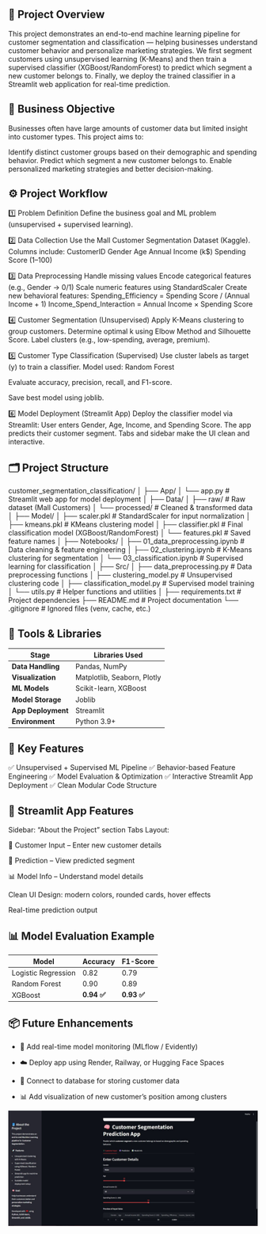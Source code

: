## 📘 Project Overview

This project demonstrates an end-to-end machine learning pipeline for customer segmentation and classification — helping businesses understand customer behavior and personalize marketing strategies.
We first segment customers using unsupervised learning (K-Means) and then train a supervised classifier (XGBoost/RandomForest) to predict which segment a new customer belongs to.
Finally, we deploy the trained classifier in a Streamlit web application for real-time prediction.

## 🧩 Business Objective
Businesses often have large amounts of customer data but limited insight into customer types.
This project aims to:

Identify distinct customer groups based on their demographic and spending behavior.
Predict which segment a new customer belongs to.
Enable personalized marketing strategies and better decision-making.

## ⚙️ Project Workflow

1️⃣ Problem Definition
Define the business goal and ML problem (unsupervised + supervised learning).

2️⃣ Data Collection
Use the Mall Customer Segmentation Dataset (Kaggle).
Columns include:
CustomerID
Gender
Age
Annual Income (k$)
Spending Score (1–100)

3️⃣ Data Preprocessing
Handle missing values
Encode categorical features (e.g., Gender → 0/1)
Scale numeric features using StandardScaler
Create new behavioral features:
Spending_Efficiency = Spending Score / (Annual Income + 1)
Income_Spend_Interaction = Annual Income × Spending Score

4️⃣ Customer Segmentation (Unsupervised)
Apply K-Means clustering to group customers.
Determine optimal k using Elbow Method and Silhouette Score.
Label clusters (e.g., low-spending, average, premium).

5️⃣ Customer Type Classification (Supervised)
Use cluster labels as target (y) to train a classifier.
Model used:
Random Forest


Evaluate accuracy, precision, recall, and F1-score.

Save best model using joblib.

6️⃣ Model Deployment (Streamlit App)
Deploy the classifier model via Streamlit:
User enters Gender, Age, Income, and Spending Score.
The app predicts their customer segment.
Tabs and sidebar make the UI clean and interactive.

## 🗂 Project Structure
customer_segmentation_classification/
│
├── App/
│   └── app.py                       # Streamlit web app for model deployment
│
├── Data/
│   ├── raw/                         # Raw dataset (Mall Customers)
│   └── processed/                   # Cleaned & transformed data
│
├── Model/
│   ├── scaler.pkl                   # StandardScaler for input normalization
│   ├── kmeans.pkl                   # KMeans clustering model
│   ├── classifier.pkl               # Final classification model (XGBoost/RandomForest)
│   └── features.pkl                 # Saved feature names
│
├── Notebooks/
│   ├── 01_data_preprocessing.ipynb  # Data cleaning & feature engineering
│   ├── 02_clustering.ipynb          # K-Means clustering for segmentation
│   └── 03_classification.ipynb      # Supervised learning for classification
│
├── Src/
│   ├── data_preprocessing.py        # Data preprocessing functions
│   ├── clustering_model.py          # Unsupervised clustering code
│   ├── classification_model.py      # Supervised model training
│   └── utils.py                     # Helper functions and utilities
│
├── requirements.txt                 # Project dependencies
├── README.md                        # Project documentation
└── .gitignore                       # Ignored files (venv, cache, etc.)



## 🧰 Tools & Libraries
| Stage              | Libraries Used              |
| ------------------ | --------------------------- |
| **Data Handling**  | Pandas, NumPy               |
| **Visualization**  | Matplotlib, Seaborn, Plotly |
| **ML Models**      | Scikit-learn, XGBoost       |
| **Model Storage**  | Joblib                      |
| **App Deployment** | Streamlit                   |
| **Environment**    | Python 3.9+                 |


## 🧠 Key Features
✅ Unsupervised + Supervised ML Pipeline
✅ Behavior-based Feature Engineering
✅ Model Evaluation & Optimization
✅ Interactive Streamlit App Deployment
✅ Clean Modular Code Structure


## 🎨 Streamlit App Features

Sidebar: “About the Project” section
Tabs Layout:

🧍 Customer Input – Enter new customer details

🔮 Prediction – View predicted segment

📊 Model Info – Understand model details

Clean UI Design: modern colors, rounded cards, hover effects

Real-time prediction output

## 📊 Model Evaluation Example
| Model               | Accuracy   | F1-Score   |
| ------------------- | ---------- | ---------- |
| Logistic Regression | 0.82       | 0.79       |
| Random Forest       | 0.90       | 0.89       |
| XGBoost             | **0.94 ✅** | **0.93 ✅** |

## 📦 Future Enhancements

* 🔁 Add real-time model monitoring (MLflow / Evidently)

* ☁️ Deploy app using Render, Railway, or Hugging Face Spaces

* 💾 Connect to database for storing customer data

* 📊 Add visualization of new customer’s position among clusters

![App Preview](./Customer_Segmentation.JPG)

